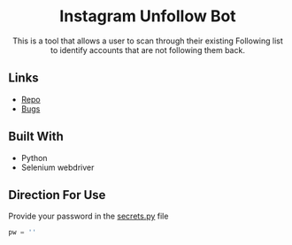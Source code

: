 <h1 align="center">Instagram Unfollow Bot</h1>

<p align="center">This is a tool that allows a user to scan through their existing Following list to identify accounts that are not following them back.</p>

## Links

- [Repo](https://github.com/Stevie93/Instagram-Unfollow-Bot "Instagram Unfollow Bot")
- [Bugs](https://github.com/Stevie93/Instagram-Unfollow-Bot/issues "Issues Page")

## Built With

- Python
- Selenium webdriver

## Direction For Use

Provide your password in the [secrets.py](https://github.com/Stevie93/Instagram-Unfollow-Bot/blob/main/secrets.py "secrets.py") file

``` python
pw = ''
```

